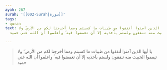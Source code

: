 ```yaml
---
ayah: 267
surah: '[[002-Surah|سورة]]'
tags:
- quran
text: يا أيها الذين آمنوا أنفقوا من طيبات ما كسبتم ومما أخرجنا لكم من الأرض ۖ ولا
  تيمموا الخبيث منه تنفقون ولستم بآخذيه إلا أن تغمضوا فيه ۚ واعلموا أن الله غني حميد

---
```

> يا أيها الذين آمنوا أنفقوا من طيبات ما كسبتم ومما أخرجنا لكم من الأرض ۖ ولا تيمموا الخبيث منه تنفقون ولستم بآخذيه إلا أن تغمضوا فيه ۚ واعلموا أن الله غني حميد
